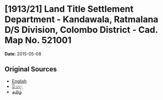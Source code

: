 # [1913/21] Land Title Settlement Department - Kandawala, Ratmalana D/S Division, Colombo District - Cad. Map No. 521001

**Date:** 2015-05-08

## Original Sources

- [English](https://documents.gov.lk/view/extra-gazettes/2015/5/1913-21_E.pdf)
- [සිංහල](https://documents.gov.lk/view/extra-gazettes/2015/5/1913-21_S.pdf)
- [தமிழ்](https://documents.gov.lk/view/extra-gazettes/2015/5/1913-21_T.pdf)
